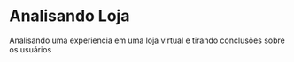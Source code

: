 # Analisando Loja
Analisando uma experiencia em uma loja virtual e tirando conclusões sobre os usuários
